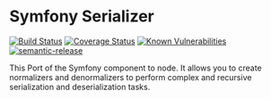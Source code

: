 # Symfony Serializer

[![Build Status](https://travis-ci.org/e0ipso/symfony-serializer.svg?branch=master)](https://travis-ci.org/e0ipso/symfony-serializer)
[![Coverage Status](https://coveralls.io/repos/github/e0ipso/symfony-serializer/badge.svg?branch=master)](https://coveralls.io/github/e0ipso/symfony-serializer?branch=master)
[![Known Vulnerabilities](https://snyk.io/test/github/e0ipso/symfony-serializer/badge.svg)](https://snyk.io/test/github/e0ipso/symfony-serializer)
[![semantic-release](https://img.shields.io/badge/%20%20%F0%9F%93%A6%F0%9F%9A%80-semantic--release-e10079.svg)](https://github.com/semantic-release/semantic-release)

This Port of the Symfony component to node. It allows you to create normalizers
and denormalizers to perform complex and recursive serialization and
deserialization tasks.
